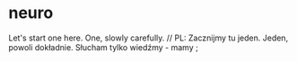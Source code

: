 # neuro
Let's start one here. One, slowly carefully.  // PL: Zacznijmy tu jeden. Jeden, powoli dokładnie. Słucham tylko wiedźmy - mamy ;
